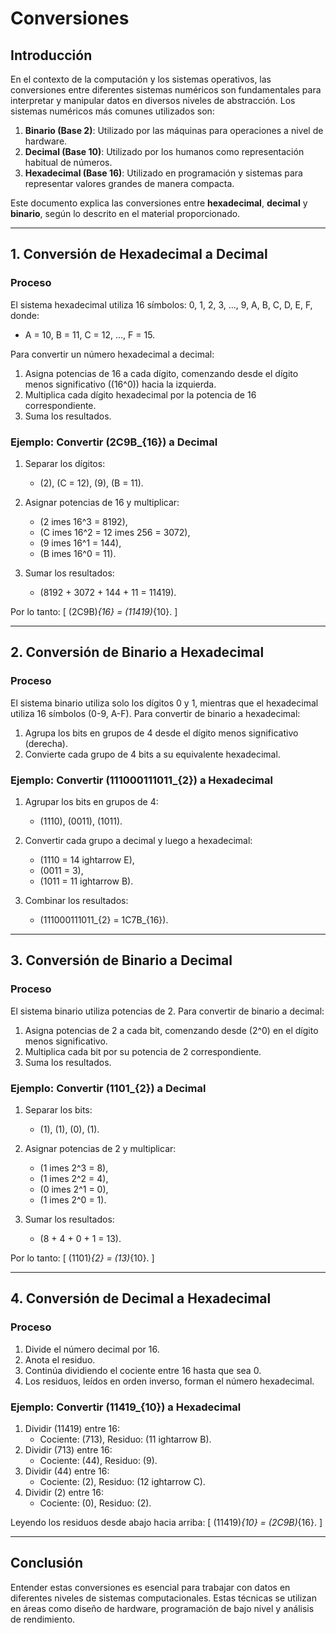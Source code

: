 
# Conversiones

## Introducción
En el contexto de la computación y los sistemas operativos, las conversiones entre diferentes sistemas numéricos son fundamentales para interpretar y manipular datos en diversos niveles de abstracción. Los sistemas numéricos más comunes utilizados son:
1. **Binario (Base 2)**: Utilizado por las máquinas para operaciones a nivel de hardware.
2. **Decimal (Base 10)**: Utilizado por los humanos como representación habitual de números.
3. **Hexadecimal (Base 16)**: Utilizado en programación y sistemas para representar valores grandes de manera compacta.

Este documento explica las conversiones entre **hexadecimal**, **decimal** y **binario**, según lo descrito en el material proporcionado.

---

## 1. Conversión de Hexadecimal a Decimal

### Proceso
El sistema hexadecimal utiliza 16 símbolos: 0, 1, 2, 3, ..., 9, A, B, C, D, E, F, donde:
- A = 10, B = 11, C = 12, ..., F = 15.

Para convertir un número hexadecimal a decimal:
1. Asigna potencias de 16 a cada dígito, comenzando desde el dígito menos significativo (\(16^0\)) hacia la izquierda.
2. Multiplica cada dígito hexadecimal por la potencia de 16 correspondiente.
3. Suma los resultados.

### Ejemplo: Convertir \(2C9B_{16}\) a Decimal
1. Separar los dígitos:
   - \(2\), \(C = 12\), \(9\), \(B = 11\).

2. Asignar potencias de 16 y multiplicar:
   - \(2 	imes 16^3 = 8192\),
   - \(C 	imes 16^2 = 12 	imes 256 = 3072\),
   - \(9 	imes 16^1 = 144\),
   - \(B 	imes 16^0 = 11\).

3. Sumar los resultados:
   - \(8192 + 3072 + 144 + 11 = 11419\).

Por lo tanto:
\[
(2C9B)_{16} = (11419)_{10}.
\]

---

## 2. Conversión de Binario a Hexadecimal

### Proceso
El sistema binario utiliza solo los dígitos 0 y 1, mientras que el hexadecimal utiliza 16 símbolos (0-9, A-F). Para convertir de binario a hexadecimal:
1. Agrupa los bits en grupos de 4 desde el dígito menos significativo (derecha).
2. Convierte cada grupo de 4 bits a su equivalente hexadecimal.

### Ejemplo: Convertir \(111000111011_{2}\) a Hexadecimal
1. Agrupar los bits en grupos de 4:
   - \(1110\), \(0011\), \(1011\).

2. Convertir cada grupo a decimal y luego a hexadecimal:
   - \(1110 = 14 ightarrow E\),
   - \(0011 = 3\),
   - \(1011 = 11 ightarrow B\).

3. Combinar los resultados:
   - \(111000111011_{2} = 1C7B_{16}\).

---

## 3. Conversión de Binario a Decimal

### Proceso
El sistema binario utiliza potencias de 2. Para convertir de binario a decimal:
1. Asigna potencias de 2 a cada bit, comenzando desde \(2^0\) en el dígito menos significativo.
2. Multiplica cada bit por su potencia de 2 correspondiente.
3. Suma los resultados.

### Ejemplo: Convertir \(1101_{2}\) a Decimal
1. Separar los bits:
   - \(1\), \(1\), \(0\), \(1\).

2. Asignar potencias de 2 y multiplicar:
   - \(1 	imes 2^3 = 8\),
   - \(1 	imes 2^2 = 4\),
   - \(0 	imes 2^1 = 0\),
   - \(1 	imes 2^0 = 1\).

3. Sumar los resultados:
   - \(8 + 4 + 0 + 1 = 13\).

Por lo tanto:
\[
(1101)_{2} = (13)_{10}.
\]

---

## 4. Conversión de Decimal a Hexadecimal

### Proceso
1. Divide el número decimal por 16.
2. Anota el residuo.
3. Continúa dividiendo el cociente entre 16 hasta que sea 0.
4. Los residuos, leídos en orden inverso, forman el número hexadecimal.

### Ejemplo: Convertir \(11419_{10}\) a Hexadecimal
1. Dividir \(11419\) entre 16:
   - Cociente: \(713\), Residuo: \(11 ightarrow B\).
2. Dividir \(713\) entre 16:
   - Cociente: \(44\), Residuo: \(9\).
3. Dividir \(44\) entre 16:
   - Cociente: \(2\), Residuo: \(12 ightarrow C\).
4. Dividir \(2\) entre 16:
   - Cociente: \(0\), Residuo: \(2\).

Leyendo los residuos desde abajo hacia arriba:
\[
(11419)_{10} = (2C9B)_{16}.
\]

---

## Conclusión
Entender estas conversiones es esencial para trabajar con datos en diferentes niveles de sistemas computacionales. Estas técnicas se utilizan en áreas como diseño de hardware, programación de bajo nivel y análisis de rendimiento.
